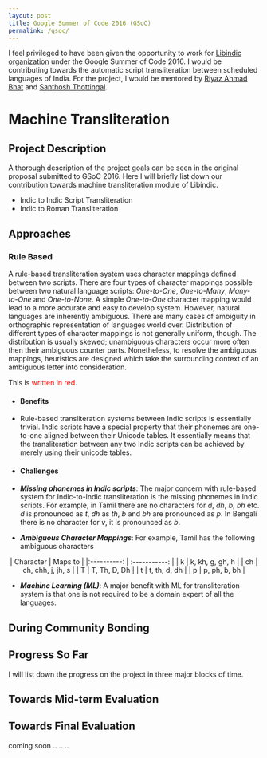 ```yaml
---
layout: post
title: Google Summer of Code 2016 (GSoC)
permalink: /gsoc/
---
```


I feel privileged to have been given the opportunity to work for [Libindic organization](https://github.com/libindic) under the Google Summer of Code 2016. I would be contributing towards the automatic script transliteration between scheduled languages of India. For the project, I would be mentored by [Riyaz Ahmad Bhat](https://researchweb.iiit.ac.in/~riyaz.bhat/) and [Santhosh Thottingal](http://thottingal.in).

# Machine Transliteration

## Project Description
A thorough description of the project goals can be seen in the original proposal submitted to GSoC 2016. Here I will briefly list down our contribution towards machine transliteration module of Libindic.

* Indic to Indic Script Transliteration
* Indic to Roman Transliteration

## Approaches

### Rule Based

A rule-based transliteration system uses character mappings defined between two scripts. There are four types of character mappings possible between two natural language scripts: *One-to-One*, *One-to-Many*, *Many-to-One* and *One-to-None*. A simple *One-to-One* character mapping would lead to a more accurate and easy to develop system. However, natural languages are inherently ambiguous. There are many cases of ambiguity in orthographic representation of languages world over. Distribution of different types of character mappings is not generally uniform, though. The distribution is usually skewed; unambiguous characters occur more often then their ambiguous counter parts. Nonetheless, to resolve the ambiguous mappings, heuristics are designed which take the surrounding context of an ambiguous letter into consideration.

This is <span style="color: red">written in red</span>.

* #### Benefits
 * Rule-based transliteration systems between Indic scripts is essentially trivial. Indic scripts have a special property that their phonemes are one-to-one aligned between their Unicode tables. It essentially means that the transliteration between any two Indic scripts can be achieved by merely using their unicode tables.

* #### Challenges
 * ***Missing phonemes in Indic scripts***: The major concern with rule-based system for Indic-to-Indic transliteration is the missing phonemes in Indic scripts. For example, in Tamil there are no characters for *d*, *dh*, *b*, *bh* etc. *d* is pronounced as *t*, *dh* as *th*, *b* and *bh* are pronounced as *p*. In Bengali there is no character for *v*, it is pronounced as *b*.
 * ***Ambiguous Character Mappings***: For example, Tamil has the following ambiguous characters

<center>
    | Character    |     Maps to       | 
    |:----------:  |   :-----------:   |
    |    k         | k, kh, g, gh, h   |
    |    ch        | ch, chh, j, jh, s |
    |    T         | T, Th, D, Dh      |
    |    t         | t, th, d, dh      |
    |    p         | p, ph, b, bh      |
</center>

* ***Machine Learning (ML)***: A major benefit with ML for transliteration system is that one is not required to be a domain expert of all the languages.

## During Community Bonding

## Progress So Far
I will list down the progress on the project in three major blocks of time.

## Towards  Mid-term Evaluation

## Towards Final Evaluation
coming soon .. .. ..
